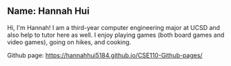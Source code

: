 ## Name: Hannah Hui

Hi, I'm Hannah! I am a third-year computer engineering major at UCSD and also help to tutor here as well. I enjoy playing games (both board games and video games), going on hikes, and cooking.

Github page: https://hannahhui5184.github.io/CSE110-Github-pages/